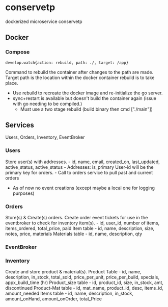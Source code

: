 # conservetp
dockerized microservice conservetp


## Docker

### Compose
`develop.watch{action: rebuild, path: ./, target: /app}`

Command to rebuild the container after changes to the path are made. Target path is the location within the docker container rebuild is to take place.

- Use rebuild to recreate the docker image and re-initialize the go server. 
- sync+restart is available but doesn't build the container again (issue with go needing to be compiled.)
    - Must use a two stage rebuild (build binary then cmd ["./main"])


## Services
Users, Orders, Inventory, EventBroker

### Users
Store user(s) with addresses.
    - id, name, email, created_on, last_updated, active_status, active_status
    - Addresses: is_primary
User-id will be the primary key for orders.
    - Call to orders service to pull past and current orders

* As of now no event creations (except maybe a local one for logging purposes)

### Orders
Store(s) & Create(s) orders. Create order event tickets for use in the eventbroker to check for inventory item(s).
    - id, user_id, number of items, items_ordered, total_price, paid
    Item table
        - id, name, description, size, notes, price, materials
    Materials table
        - id, name, description, qty

### EventBroker


### Inventory
Create and store product & material(s).
Product Table
    - id, name, description, in_stock, total_sold, price_per_unit, price_per_build, specials, appx_build_time (hr)
    Product_size table
        - id, product_id, size, in_stock, amt, discontinued
    Product-Mat table
        - id, mat_name, product_id, desc, items_id, amount_needed
Items table
    - id, name, description, in_stock, amount_onHand, amount_onOrder, total_Price
    
    